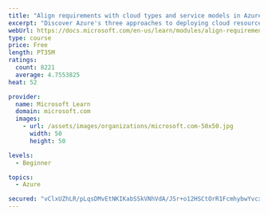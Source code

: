 ```yaml
---
title: "Align requirements with cloud types and service models in Azure"
excerpt: "Discover Azure's three approaches to deploying cloud resources -- public, private, and hybrid -- and learn the difference each makes in your Azure services."
webUrl: https://docs.microsoft.com/en-us/learn/modules/align-requirements-in-azure/
type: course
price: Free
length: PT35M
ratings:
  count: 8221
  average: 4.7553825
heat: 52

provider:
  name: Microsoft Learn
  domain: microsoft.com
  images:
    - url: /assets/images/organizations/microsoft.com-50x50.jpg
      width: 50
      height: 50

levels:
  - Beginner

topics:
  - Azure

secured: "vClxUZhLR/pLqsDMvEtNKIKabSSkVNhVdA/JSr+o12HSCtOrR1FcmhybwYvcxM7CqJnXKC3eJFgtcCrBlp1jr++96RnpJmim/eDf22dYMDCeAtEZPj6Dz6Sxg8jCEy+zlSil1Kqn+jL6WWCfIv9WW2S/jJbFE/qLI4FzX0aDZ8RSyo0QWRWzBAAU7woCVC28jRwzQaJCIO6q3fP/cADkOxGiyFxiRNFIR1AG0OZ8hgA7iY7XxqfTMbeBNgB0dPRoxqfP5AWjjTU1bOGujh2tRe9gD8PBx1r7p8nhkd+lzu9rb4XLp7c2Va6rYk5xOHvXiEHXqW3aQJ0eMBilRehoFMsNLrGc/7XGHwNPxhWh3QcLvYH9oC/HTopaBo1bqM7hlmkAz7CiSzoTJSehGhfCNpVgAD9CEQMbTyzqPnWzH0Q=;pxNV3mAqyaeTqgCTLqt0sA=="
---
```


